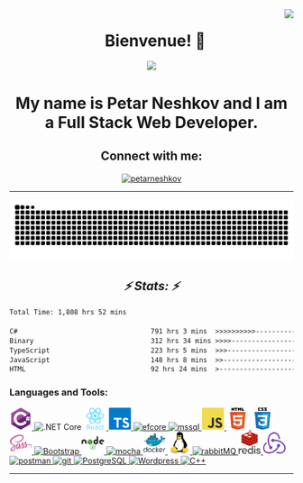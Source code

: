<img align="right" src="https://komarev.com/ghpvc/?username=petarneshkov&style=flat-the-badge&base=500">
<h1 align="center">&nbsp; Bienvenue!&nbsp;👋 </h1>

<p align="center"><img src="https://media.giphy.com/media/Nx0rz3jtxtEre/giphy.gif" /></p>
<h1 align="center">My name is Petar Neshkov and I am a Full Stack Web Developer.</h1>

<h2 align="center">Connect with me:</h3>
<p align="center">
<a href="https://www.linkedin.com/in/petar-neshkov/" target="blank"><img align="center" src="https://raw.githubusercontent.com/rahuldkjain/github-profile-readme-generator/master/src/images/icons/Social/linked-in-alt.svg" alt="petarneshkov" height="70" width="150" /></a>
</p>
<hr/>

<div align="center">
    <img align="center" alt="github-snake" src="https://raw.githubusercontent.com/petarNeshkov/PetarNeshkov/output/github-contribution-grid-snake-dark.svg" />
</div>

<h2 align="center"><i>⚡ Stats: ⚡</i></h2>

<!--START_SECTION:waka-->

```txt
Total Time: 1,808 hrs 52 mins

C#                                 791 hrs 3 mins  >>>>>>>>>>---------------   41.76 %
Binary                             312 hrs 34 mins >>>>---------------------   16.50 %
TypeScript                         223 hrs 5 mins  >>>----------------------   11.78 %
JavaScript                         148 hrs 8 mins  >>-----------------------   07.82 %
HTML                               92 hrs 24 mins  >------------------------   04.88 %
```

<!--END_SECTION:waka-->

<h3 align="left">Languages and Tools:</h3>
<p align="left">  
<a href="https://www.w3schools.com/cs/" target="_blank" rel="noreferrer"> <img src="https://raw.githubusercontent.com/devicons/devicon/master/icons/csharp/csharp-original.svg" alt="csharp" width="40" height="40" title="CSharp"/> </a>
<img width="40" src="https://user-images.githubusercontent.com/25181517/121405754-b4f48f80-c95d-11eb-8893-fc325bde617f.png" alt=".NET Core" title=".NET Core"/>
<a href="https://reactjs.org/" target="_blank" rel="noreferrer"> <img src="https://raw.githubusercontent.com/devicons/devicon/master/icons/react/react-original-wordmark.svg" alt="react" width="40" height="40" title="React"/> </a> 
<a href="https://www.typescriptlang.org/" target="_blank" rel="noreferrer"> <img src="https://raw.githubusercontent.com/devicons/devicon/master/icons/typescript/typescript-original.svg" alt="typescript" width="40" height="40" title="TypeScript"/> </a> 
<a href="https://learn.microsoft.com/en-us/ef/" target="_blank" rel="noreferrer"> <img src="https://raw.githubusercontent.com/campusMVP/dotnetCoreLogoPack/master/Entity%20Framework%20Core/Bitmap%20RGB/Bitmap-MEDIUM_Entity-Framework-Core-Logo_2colors_Square_Boxed_RGB.png" alt="efcore" width="40" height="40" title="Entity Framework Core"/> </a> 
<a href="https://www.microsoft.com/en-us/sql-server" target="_blank" rel="noreferrer"> <img src="https://www.svgrepo.com/show/303229/microsoft-sql-server-logo.svg" alt="mssql" width="40" height="40" title="MS SQL"/> </a> 
<a href="https://developer.mozilla.org/en-US/docs/Web/JavaScript" target="_blank" rel="noreferrer"> <img src="https://raw.githubusercontent.com/devicons/devicon/master/icons/javascript/javascript-original.svg" alt="javascript" width="40" height="40" title="JavaScript"/>
<a href="https://www.w3.org/html/" target="_blank" rel="noreferrer"> <img src="https://raw.githubusercontent.com/devicons/devicon/master/icons/html5/html5-original-wordmark.svg" alt="html5" width="40" height="40" title="HTML"/> 
<a href="https://www.w3schools.com/css/" target="_blank" rel="noreferrer"> <img src="https://raw.githubusercontent.com/devicons/devicon/master/icons/css3/css3-original-wordmark.svg" alt="css3" width="40" height="40" title="CSS"/>  
<a href="https://sass-lang.com" target="_blank" rel="noreferrer"> <img src="https://raw.githubusercontent.com/devicons/devicon/master/icons/sass/sass-original.svg" alt="sass" width="40" height="40" title="SASS"/> 
<img width="40" src="https://user-images.githubusercontent.com/25181517/183898054-b3d693d4-dafb-4808-a509-bab54cf5de34.png" alt="Bootstrap" title="Bootstrap" title="BootStrap"/>
<a href="https://nodejs.org" target="_blank" rel="noreferrer"> <img src="https://raw.githubusercontent.com/devicons/devicon/master/icons/nodejs/nodejs-original-wordmark.svg" alt="nodejs" width="40" height="40" title="Node.js"/> </a>
<a href="https://mochajs.org" target="_blank" rel="noreferrer"> <img src="https://www.vectorlogo.zone/logos/mochajs/mochajs-icon.svg" alt="mocha" width="40" height="40" title="Mocha.js"/> </a> 
<a href="https://www.docker.com/" target="_blank" rel="noreferrer"> <img src="https://raw.githubusercontent.com/devicons/devicon/master/icons/docker/docker-original-wordmark.svg" alt="docker" width="40" height="40" title="Docker"/>
<a href="https://www.linux.org/" target="_blank" rel="noreferrer"> <img src="https://raw.githubusercontent.com/devicons/devicon/master/icons/linux/linux-original.svg" alt="linux" width="40" height="40" title="Linux"/> </a> 
<a href="https://www.rabbitmq.com" target="_blank" rel="noreferrer"> <img src="https://www.vectorlogo.zone/logos/rabbitmq/rabbitmq-icon.svg" alt="rabbitMQ" width="40" height="40" title="RabbitMQ"/> </a>
<a href="https://redis.io" target="_blank" rel="noreferrer"> <img src="https://raw.githubusercontent.com/devicons/devicon/master/icons/redis/redis-original-wordmark.svg" alt="redis" width="40" height="40" title="Redis"/> </a>
<a href="https://redux.js.org" target="_blank" rel="noreferrer"> <img src="https://raw.githubusercontent.com/devicons/devicon/master/icons/redux/redux-original.svg" alt="redux" width="40" height="40" title="Redux"/> </a>
<a href="https://postman.com" target="_blank" rel="noreferrer"> <img src="https://www.vectorlogo.zone/logos/getpostman/getpostman-icon.svg" alt="postman" width="40" height="40" title="Postman"/> 
<a href="https://git-scm.com/" target="_blank" rel="noreferrer"> <img src="https://www.vectorlogo.zone/logos/git-scm/git-scm-icon.svg" alt="git" width="40" height="40" title="Git"/>
<img width="40" src="https://user-images.githubusercontent.com/25181517/117208740-bfb78400-adf5-11eb-97bb-09072b6bedfc.png" alt="PostgreSQL" title="PostgreSQL" title="PostgreSQL"/>
<img width="40" src="https://user-images.githubusercontent.com/25181517/192158957-b1256181-356c-46a3-beb9-487af08a6266.png" alt="Wordpress" title="Wordpress" title="WordPress"/>
<img width="40" src="https://user-images.githubusercontent.com/25181517/192106073-90fffafe-3562-4ff9-a37e-c77a2da0ff58.png" alt="C++" title="C++" title="C++"/>
</p>

<hr/>
